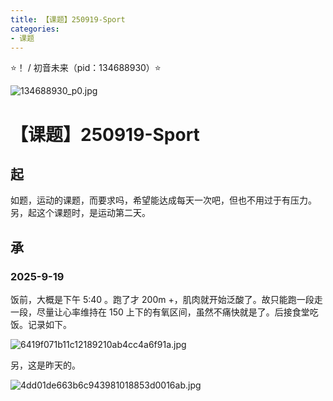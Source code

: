 ```yaml
---
title: 【课题】250919-Sport
categories:
- 课题
---
```


⭐！ / 初音未来（pid：134688930）⭐

![134688930_p0.jpg](https://byyw-oss1.oss-cn-hangzhou.aliyuncs.com/img/2025/09/19-930dad1f397d4d5d65fa54cee3cea376-134688930_p0.jpg.webp)

# 【课题】250919-Sport

## 起

如题，运动的课题，而要求吗，希望能达成每天一次吧，但也不用过于有压力。另，起这个课题时，是运动第二天。

## 承

### 2025-9-19

饭前，大概是下午 5:40 。跑了才 200m +，肌肉就开始泛酸了。故只能跑一段走一段，尽量让心率维持在 150 上下的有氧区间，虽然不痛快就是了。后接食堂吃饭。记录如下。

![6419f071b11c12189210ab4cc4a6f91a.jpg](https://byyw-oss1.oss-cn-hangzhou.aliyuncs.com/img/2025/09/19-5c691185c0a81c17da6dffbcb16d53a4-6419f071b11c12189210ab4cc4a6f91a.jpg.webp)

另，这是昨天的。

![4dd01de663b6c943981018853d0016ab.jpg](https://byyw-oss1.oss-cn-hangzhou.aliyuncs.com/img/2025/09/19-0e7b192dfd28c97c292ebf49ce47ff28-4dd01de663b6c943981018853d0016ab.jpg.webp)
